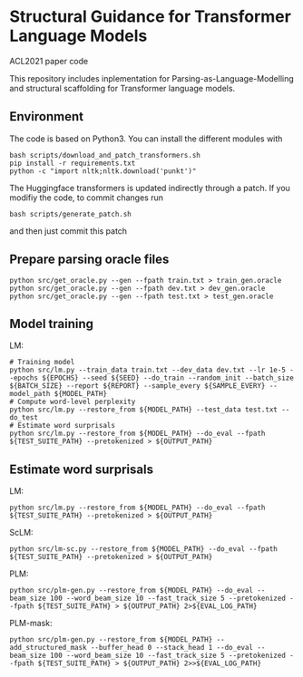 # Structural Guidance for Transformer Language Models

ACL2021 paper code

This repository includes inplementation for Parsing-as-Language-Modelling and structural scaffolding for Transformer language models.

## Environment

The code is based on Python3. You can install the different modules with
```
bash scripts/download_and_patch_transformers.sh
pip install -r requirements.txt
python -c "import nltk;nltk.download('punkt')"
```

The Huggingface transformers is updated indirectly through a patch. If you
modifiy the code, to commit changes run

```
bash scripts/generate_patch.sh
```

and then just commit this patch


## Prepare parsing oracle files 

```
python src/get_oracle.py --gen --fpath train.txt > train_gen.oracle
python src/get_oracle.py --gen --fpath dev.txt > dev_gen.oracle
python src/get_oracle.py --gen --fpath test.txt > test_gen.oracle
```

## Model training
LM:

```
# Training model
python src/lm.py --train_data train.txt --dev_data dev.txt --lr 1e-5 --epochs ${EPOCHS} --seed ${SEED} --do_train --random_init --batch_size ${BATCH_SIZE} --report ${REPORT} --sample_every ${SAMPLE_EVERY} --model_path ${MODEL_PATH}
# Compute word-level perplexity
python src/lm.py --restore_from ${MODEL_PATH} --test_data test.txt --do_test
# Estimate word surprisals
python src/lm.py --restore_from ${MODEL_PATH} --do_eval --fpath ${TEST_SUITE_PATH} --pretokenized > ${OUTPUT_PATH}
```

## Estimate word surprisals

LM:
```
python src/lm.py --restore_from ${MODEL_PATH} --do_eval --fpath ${TEST_SUITE_PATH} --pretokenized > ${OUTPUT_PATH}
```

ScLM:
```
python src/lm-sc.py --restore_from ${MODEL_PATH} --do_eval --fpath ${TEST_SUITE_PATH} --pretokenized > ${OUTPUT_PATH}
```

PLM:
```
python src/plm-gen.py --restore_from ${MODEL_PATH} --do_eval --beam_size 100 --word_beam_size 10 --fast_track_size 5 --pretokenized --fpath ${TEST_SUITE_PATH} > ${OUTPUT_PATH} 2>${EVAL_LOG_PATH}
```

PLM-mask:
```
python src/plm-gen.py --restore_from ${MODEL_PATH} --add_structured_mask --buffer_head 0 --stack_head 1 --do_eval --beam_size 100 --word_beam_size 10 --fast_track_size 5 --pretokenized --fpath ${TEST_SUITE_PATH} > ${OUTPUT_PATH} 2>>${EVAL_LOG_PATH}
```
